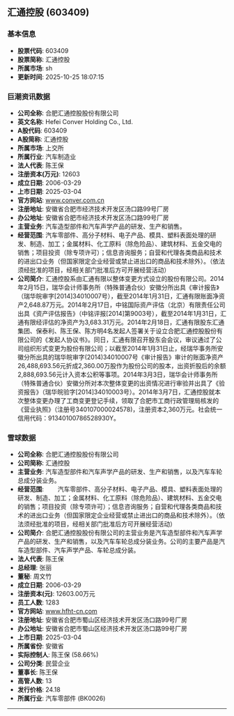 ## 汇通控股 (603409)

### 基本信息

- **股票代码**: 603409
- **股票简称**: 汇通控股
- **所属市场**: sh
- **更新时间**: 2025-10-25 18:07:15

### 巨潮资讯数据

- **公司全称**: 合肥汇通控股股份有限公司
- **英文名称**: Hefei Conver Holding Co., Ltd.
- **A股代码**: 603409
- **A股简称**: 汇通控股
- **所属市场**: 上交所
- **所属行业**: 汽车制造业
- **法人代表**: 陈王保
- **注册资本(万元)**: 12603
- **成立日期**: 2006-03-29
- **上市日期**: 2025-03-04
- **官方网站**: www.conver.com.cn
- **注册地址**: 安徽省合肥市经济技术开发区汤口路99号厂房
- **办公地址**: 安徽省合肥市经济技术开发区汤口路99号厂房
- **主营业务**: 汽车造型部件和汽车声学产品的研发、生产和销售。
- **经营范围**: 汽车零部件、高分子材料、电子产品、模具、塑料表面处理的研发、制造、加工；金属材料、化工原料（除危险品）、建筑材料、五金交电的销售；项目投资（除专项许可）；信息咨询服务；自营和代理各类商品和技术的进出口业务（但国家限定企业经营或禁止进出口的商品和技术除外）。（依法须经批准的项目，经相关部门批准后方可开展经营活动）
- **公司简介**: 汇通控股系由汇通有限以整体变更方式设立的股份有限公司。2014年2月15日，瑞华会计师事务所（特殊普通合伙）安徽分所出具《审计报告》（瑞华皖审字[2014]34010007号），截至2014年1月31日，汇通有限账面净资产2,648.87万元。2014年2月17日，中铭国际资产评估（北京）有限责任公司出具《资产评估报告》（中铭评报[2014]第9003号），截至2014年1月31日，汇通有限经评估的净资产为3,683.31万元。2014年2月18日，汇通有限股东汇通集团、保泰利、陈王保、陈方明4名发起人签署关于设立合肥汇通控股股份有限公司的《发起人协议书》。同日，汇通有限召开股东会会议，审议通过了公司组织形式变更为股份有限公司；以截至2014年1月31日止，经瑞华事务所安徽分所出具的瑞华皖审字(2014)34010007号《审计报告》审计的账面净资产26,488,693.56元折成2,360.00万股作为股份公司的股本，出资折股后的余额2,888,693.56元计入资本公积等事项。2014年3月3日，瑞华会计师事务所（特殊普通合伙）安徽分所对本次整体变更的出资情况进行审验并出具了《验资报告》（瑞华皖验字[2014]34010003号）。2014年3月7日，汇通控股就本次整体变更办理了工商变更登记手续，领取了合肥市工商行政管理局核发的《营业执照》（注册号340107000024578)，注册资本2,360万元。社会统一信用代码：91340100786528930Y。

### 雪球数据

- **公司全称**: 合肥汇通控股股份有限公司
- **公司简称**: 汇通控股
- **主营业务**: 汽车造型部件和汽车声学产品的研发、生产和销售，以及汽车车轮总成分装业务。
- **经营范围**: 　　汽车零部件、高分子材料、电子产品、模具、塑料表面处理的研发、制造、加工；金属材料、化工原料（除危险品）、建筑材料、五金交电的销售；项目投资（除专项许可）；信息咨询服务；自营和代理各类商品和技术的进出口业务（但国家限定企业经营或禁止进出口的商品和技术除外）。（依法须经批准的项目，经相关部门批准后方可开展经营活动）
- **公司简介**: 合肥汇通控股股份有限公司的主营业务是汽车造型部件和汽车声学产品的研发、生产和销售，以及汽车车轮总成分装业务。公司的主要产品是汽车造型部件、汽车声学产品、车轮总成分装。
- **法人代表**: 陈王保
- **总经理**: 张丽
- **董秘**: 周文竹
- **成立日期**: 2006-03-29
- **注册资本(元)**: 12603.00万元
- **员工人数**: 1283
- **官方网站**: www.hfht-cn.com
- **注册地址**: 安徽省合肥市蜀山区经济技术开发区汤口路99号厂房
- **办公地址**: 安徽省合肥市蜀山区经济技术开发区汤口路99号厂房
- **上市日期**: 2025-03-04
- **所属省份**: 安徽省
- **实际控制人**: 陈王保 (58.66%)
- **公司分类**: 民营企业
- **董事长**: 陈王保
- **高管人数**: 13
- **发行价格**: 24.18
- **所属行业**: 汽车零部件 (BK0026)

---